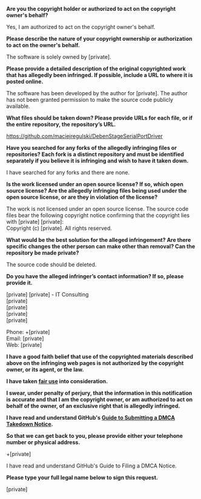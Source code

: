 **Are you the copyright holder or authorized to act on the copyright owner's behalf?**

Yes, I am authorized to act on the copyright owner's behalf.

**Please describe the nature of your copyright ownership or authorization to act on the owner's behalf.**

The software is solely owned by [private].

**Please provide a detailed description of the original copyrighted work that has allegedly been infringed. If possible, include a URL to where it is posted online.**

The software has been developed by the author for [private]. The author has not been granted permission to make the source code publicly available.

**What files should be taken down? Please provide URLs for each file, or if the entire repository, the repository’s URL.**

https://github.com/maciejregulski/DebenStageSerialPortDriver

**Have you searched for any forks of the allegedly infringing files or repositories? Each fork is a distinct repository and must be identified separately if you believe it is infringing and wish to have it taken down.**

I have searched for any forks and there are none.

**Is the work licensed under an open source license? If so, which open source license? Are the allegedly infringing files being used under the open source license, or are they in violation of the license?**

The work is not licensed under an open source license. The source code files bear the following copyright notice confirming that the copyright lies with [private] [private]:  
Copyright (c) [private]. All rights reserved.

**What would be the best solution for the alleged infringement? Are there specific changes the other person can make other than removal? Can the repository be made private?**

The source code should be deleted.

**Do you have the alleged infringer’s contact information? If so, please provide it.**

[private] [private] - IT Consulting  
[private]  
[private]  
[private]  
[private]  

Phone: +[private]  
Email: [private]  
Web: [private]  

**I have a good faith belief that use of the copyrighted materials described above on the infringing web pages is not authorized by the copyright owner, or its agent, or the law.**

**I have taken <a href="https://www.lumendatabase.org/topics/22">fair use</a> into consideration.**

**I swear, under penalty of perjury, that the information in this notification is accurate and that I am the copyright owner, or am authorized to act on behalf of the owner, of an exclusive right that is allegedly infringed.**

**I have read and understand GitHub's <a href="https://docs.github.com/articles/guide-to-submitting-a-dmca-takedown-notice/">Guide to Submitting a DMCA Takedown Notice</a>.**

**So that we can get back to you, please provide either your telephone number or physical address.**

+[private]

I have read and understand GitHub's Guide to Filing a DMCA Notice.

**Please type your full legal name below to sign this request.**

[private]
